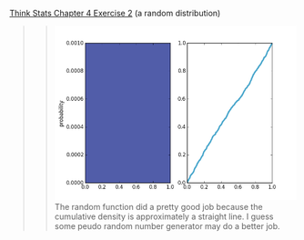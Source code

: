 [Think Stats Chapter 4 Exercise 2](http://greenteapress.com/thinkstats2/html/thinkstats2005.html#toc41) (a random distribution)

>> ![pmf and cdf](img/random.png)   
The random function did a pretty good job because the cumulative density is approximately a straight line. I guess some peudo random number generator may do a better job.

